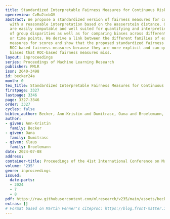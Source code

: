 ```yaml
---
title: Standardized Interpretable Fairness Measures for Continuous Risk Scores
openreview: CvRu2inbGV
abstract: We propose a standardized version of fairness measures for continuous scores
  with a reasonable interpretation based on the Wasserstein distance. Our measures
  are easily computable and well suited for quantifying and interpreting the strength
  of group disparities as well as for comparing biases across different models, datasets,
  or time points. We derive a link between the different families of existing fairness
  measures for scores and show that the proposed standardized fairness measures outperform
  ROC-based fairness measures because they are more explicit and can quantify significant
  biases that ROC-based fairness measures miss.
layout: inproceedings
series: Proceedings of Machine Learning Research
publisher: PMLR
issn: 2640-3498
id: becker24a
month: 0
tex_title: Standardized Interpretable Fairness Measures for Continuous Risk Scores
firstpage: 3327
lastpage: 3346
page: 3327-3346
order: 3327
cycles: false
bibtex_author: Becker, Ann-Kristin and Dumitrasc, Oana and Broelemann, Klaus
author:
- given: Ann-Kristin
  family: Becker
- given: Oana
  family: Dumitrasc
- given: Klaus
  family: Broelemann
date: 2024-07-08
address:
container-title: Proceedings of the 41st International Conference on Machine Learning
volume: '235'
genre: inproceedings
issued:
  date-parts:
  - 2024
  - 7
  - 8
pdf: https://raw.githubusercontent.com/mlresearch/v235/main/assets/becker24a/becker24a.pdf
extras: []
# Format based on Martin Fenner's citeproc: https://blog.front-matter.io/posts/citeproc-yaml-for-bibliographies/
---
```

